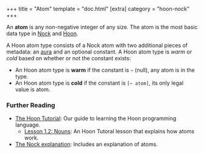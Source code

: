 +++
title = "Atom"
template = "doc.html"
[extra]
category = "hoon-nock"
+++

An **atom** is any non-negative integer of any size. The atom is the most basic data type in [Nock](../nock) and [Hoon](../hoon).

A Hoon atom type consists of a Nock atom with two additional pieces of metadata: an [aura](../aura) and an optional constant. A Hoon atom type is _warm_ or _cold_ based on whether or not the constant exists:
* An Hoon atom type is **warm** if the constant is `~` (null), any atom is in the type.
* An Hoon atom type is **cold** if the constant is `[~ atom]`, its only legal value is atom.

### Further Reading

- [The Hoon Tutorial](@/docs/tutorials/hoon/_index.md): Our guide to learning the Hoon programming language.
  - [Lesson 1.2: Nouns](@/docs/tutorials/hoon/nouns.md): An Hoon Tutoral lesson that explains how atoms work.
- [The Nock explanation](@/docs/tutorials/nock/explanation.md): Includes an explanation of atoms.
